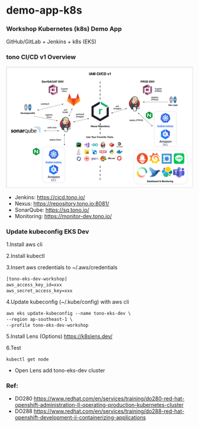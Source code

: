 # demo-app-k8s

### Workshop Kubernetes (k8s) Demo App
GitHub/GitLab + Jenkins + k8s (EKS)

### tono CI/CD v1 Overview
![tono CI/CD v1](images/tono_v1.png)

- Jenkins: https://cicd.tono.io/
- Nexus: https://repository.tono.io:8081/
- SonarQube: https://sq.tono.io/
- Monitoring: https://monitor-dev.tono.io/

### Update kubeconfig EKS Dev
1.Install aws cli

2.Install kubectl

3.Insert aws credentials to ~/.aws/credentials
```
[tono-eks-dev-workshop]
aws_access_key_id=xxx
aws_secret_access_key=xxx
```

4.Update kubeconfig (~/.kube/config) with aws cli
```
aws eks update-kubeconfig --name tono-eks-dev \
--region ap-southeast-1 \
--profile tono-eks-dev-workshop
```

5.Install Lens (Options)
https://k8slens.dev/

6.Test 
```
kubectl get node
```
- Open Lens add tono-eks-dev cluster

### Ref:
- DO280
https://www.redhat.com/en/services/training/do280-red-hat-openshift-administration-II-operating-production-kubernetes-cluster
- DO288
https://www.redhat.com/en/services/training/do288-red-hat-openshift-development-ii-containerizing-applications
